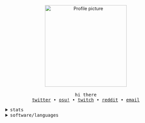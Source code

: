 <p align="center">
  <img align="center" src="https://cdn.discordapp.com/attachments/798015458136817686/941344112366481428/file.png" height="auto" width="256" alt="Profile picture">
  <br>
  <br>
  <samp>hi there</samp>
  <br>
  <samp>
    <a href="https://twitter.com/pabszito">twitter</a> •
    <a href="https://osu.ppy.sh/u/Pabszito">osu!</a> •
    <a href="https://twitch.tv/pabszito">twitch</a> • 
    <a href="https://reddit.com/u/Pabszito">reddit</a> • 
    <a href="mailto:pabszito@protonmail.com">email</a>
  </samp>
  <br>
</p>

<details>
  <summary>
    <samp>stats</samp>
  </summary>
  <br>
  <img src="https://github-readme-stats.vercel.app/api?username=Pabszito&theme=dark">
</details>
<details>
  <summary>
    <samp>software/languages</samp>
  </summary>
  <br>
  <!-- 
  iirc you could do something like ../master/assets/windows.png but just 
  in case i'll use the entire raw.githubusercontent.com URL lol
  -->
  <img width=28 height="auto" src="https://raw.githubusercontent.com/Pabszito/Pabszito/master/assets/windows.png" />
  <img width=28 height="auto" src="https://raw.githubusercontent.com/Pabszito/Pabszito/master/assets/arch.png" />
  <img width=28 height="auto" src="https://raw.githubusercontent.com/Pabszito/Pabszito/master/assets/idea.png" />
  <img width=28 height="auto" src="https://raw.githubusercontent.com/Pabszito/Pabszito/master/assets/code-insiders.png" />
  <img width=28 height="auto" src="https://raw.githubusercontent.com/Pabszito/Pabszito/master/assets/javascript.png" />
  <img width=22 height="auto" src="https://raw.githubusercontent.com/Pabszito/Pabszito/master/assets/java.png" />
</details>
